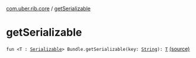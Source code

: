 [com.uber.rib.core](index.md) / [getSerializable](./get-serializable.md)

# getSerializable

`fun <T : `[`Serializable`](https://developer.android.com/reference/java/io/Serializable.html)`> Bundle.getSerializable(key: `[`String`](https://kotlinlang.org/api/latest/jvm/stdlib/kotlin/-string/index.html)`): `[`T`](get-serializable.md#T) [(source)](https://github.com/asvid/GdzieTaBiedra/tree/master/app/src/main/java/com/uber/rib/core/RibExtensions.kt#L11)